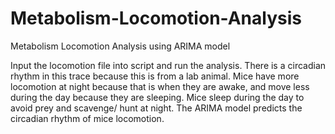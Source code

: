 # Metabolism-Locomotion-Analysis
Metabolism Locomotion Analysis using ARIMA model

Input the locomotion file into script and run the analysis. There is a circadian rhythm in this trace because this is from a lab animal. Mice have more locomotion at night because that is when they are awake, and move less during the day because they are sleeping. Mice sleep during the day to avoid prey and scavenge/ hunt at night. The ARIMA model predicts the circadian rhythm of mice locomotion. 
